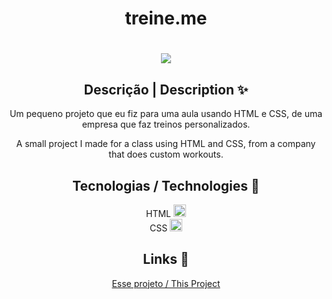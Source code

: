 <div align="center">
<h1>treine.me<h1>
<img src="https://github.com/gustavosd7/treine.me/assets/127472686/fc764c43-df41-4ade-b1ff-027f7270ebeb">

<h2>Descrição | Description ✨</h2>

<p>Um pequeno projeto que eu fiz para uma aula usando HTML e CSS, de uma empresa que faz treinos personalizados.</p>

<p>A small project I made for a class using HTML and CSS, from a company that does custom workouts.</p>

<h2>Tecnologias / Technologies 🚀</h2>
HTML <img src="https://github.com/gustavosd7/treine.me/assets/127472686/8a450ab9-5ff6-4e76-9860-db71b2509d55" style="width: 20px; height: 20px;"> <br>
CSS <img src="https://upload.wikimedia.org/wikipedia/commons/thumb/d/d5/CSS3_logo_and_wordmark.svg/1200px-CSS3_logo_and_wordmark.svg.png" style="width: 20px; height: 20px;">

<h2>Links 🔗</h2>
<p><a href="https://treine-me-two.vercel.app/">Esse projeto / This Project<a></p>
</div>
